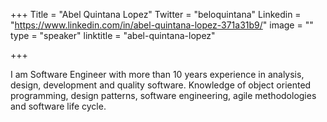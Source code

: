 +++
Title = "Abel Quintana Lopez"
Twitter = "beloquintana"
Linkedin = "https://www.linkedin.com/in/abel-quintana-lopez-371a31b9/"
image = ""
type = "speaker"
linktitle = "abel-quintana-lopez"

+++

I am Software Engineer with more than 10 years experience in analysis, design, development and quality software. Knowledge of object oriented programming, design patterns, software engineering, agile methodologies and software life cycle.
